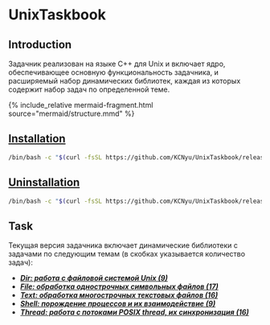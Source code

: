 # UnixTaskbook

## Introduction
Задачник реализован на языке C++ для Unix и включает ядро, обеспечивающее основную функциональность задачника, и расширяемый набор динамических библиотек, каждая из которых содержит набор задач по определенной теме.

{% include_relative mermaid-fragment.html source="mermaid/structure.mmd" %}

## [Installation](https://github.com/KCNyu/UnixTaskbook/releases/download/v1.0.0/install.sh)

```bash
/bin/bash -c "$(curl -fsSL https://github.com/KCNyu/UnixTaskbook/releases/download/v1.0.0/install.sh)"
```

## [Uninstallation](https://github.com/KCNyu/UnixTaskbook/releases/download/v1.0.0/uninstall.sh)

```bash
/bin/bash -c "$(curl -fsSL https://github.com/KCNyu/UnixTaskbook/releases/download/v1.0.0/uninstall.sh)"
```

## Task
Текущая версия задачника включает динамические библиотеки с задачами по следующим темам (в скобках указывается количество задач):
* ***[Dir: работа с файловой системой Unix (9)](./docs/Dir/README.md)***
* ***[File: обработка однострочных символьных файлов (17)](./docs/File/README.md)***
* ***[Text: обработка многострочных текстовых файлов (16)](./docs/Text/README.md)***
* ***[Shell: порождение процессов и их взаимодействие (9)](./docs/Shell/README.md)***
* ***[Thread: работа с потоками POSIX thread, их синхронизация (16)](./docs/Thread/README.md)***